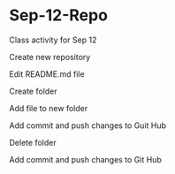 # Sep-12-Repo

Class activity for Sep 12

Create new repository

Edit README.md file

Create folder

Add file to new folder

Add commit and push changes to Guit Hub

Delete folder

Add commit and push changes to Git Hub

